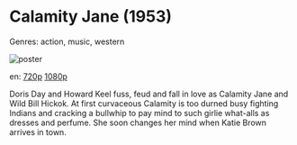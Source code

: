 # Calamity Jane (1953)

Genres: action, music, western

![poster](http://image.tmdb.org/t/p/w500/21c7QTqetZ7Z4BZYPw0CgNnPHC4.jpg)

en:
  [720p](magnet:?xt=urn:btih:2b75925884754380e2f576cf3b4a19e49596ee96&dn=Calamity+Jane+(1953)&tr=udp%3A%2F%2Ftracker.yify-torrents.com%2Fannounce&tr=udp%3A%2F%2Fopen.demonii.com%3A1337&tr=udp%3A%2F%2Fexodus.desync.com%3A6969&tr=udp%3A%2F%2Ftracker.istole.it%3A80&tr=udp%3A%2F%2Ftracker.publicbt.com%3A80&tr=udp%3A%2F%2Ftracker.openbittorrent.com%3A80&tr=udp%3A%2F%2Ftracker.leechers-paradise.org%3A6969&tr=udp%3A%2F%2F9.rarbg.com%3A2710&tr=udp%3A%2F%2Ftracker.coppersurfer.tk%3A6969)
  [1080p](magnet:?xt=urn:btih:8f3a0493397088d114b70723f86ddf77e207c922&dn=Calamity+Jane+%281953%29+1080p+BrRip+x264+-+YIFY&tr=udp%3A%2F%2Ftracker.openbittorrent.com%3A80%2Fannounce&tr=udp%3A%2F%2Fglotorrents.pw%3A6969%2Fannounce&tr=udp%3A%2F%2Ftracker.openbittorrent.com%3A80%2Fannounce&tr=udp%3A%2F%2Ftracker.opentrackr.org%3A1337%2Fannounce&tr=udp%3A%2F%2Fzer0day.to%3A1337%2Fannounce&tr=udp%3A%2F%2Ftracker.coppersurfer.tk%3A6969%2Fannounce)
  


Doris Day and Howard Keel fuss, feud and fall in love as Calamity Jane and Wild Bill Hickok. At first curvaceous Calamity is too durned busy fighting Indians and cracking a bullwhip to pay mind to such girlie what-alls as dresses and perfume. She soon changes her mind when Katie Brown arrives in town.